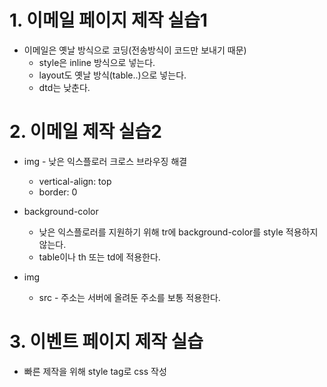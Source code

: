 # 1. 이메일 페이지 제작 실습1
* 이메일은 옛날 방식으로 코딩(전송방식이 코드만 보내기 때문)
  * style은 inline 방식으로 넣는다.
  * layout도 옛날 방식(table..)으로 넣는다.
  * dtd는 낮춘다.

# 2. 이메일 제작 실습2
* img - 낮은 익스플로러 크로스 브라우징 해결
  * vertical-align: top
  * border: 0

* background-color
  * 낮은 익스플로러를 지원하기 위해 tr에 background-color를 style 적용하지 않는다.
  * table이나 th 또는 td에 적용한다.

* img
  * src - 주소는 서버에 올려둔 주소를 보통 적용한다.

# 3. 이벤트 페이지 제작 실습
  * 빠른 제작을 위해 style tag로 css 작성
